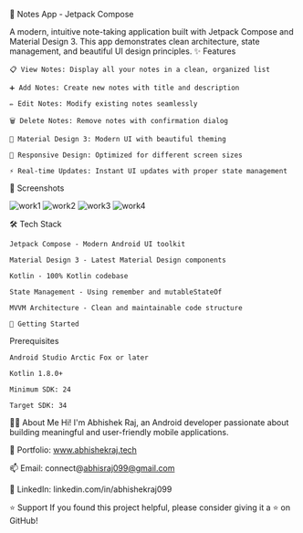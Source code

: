 📝 Notes App - Jetpack Compose

A modern, intuitive note-taking application built with Jetpack Compose and Material Design 3. This app demonstrates clean architecture, state management, and beautiful UI design principles.
✨ Features

    📋 View Notes: Display all your notes in a clean, organized list

    ➕ Add Notes: Create new notes with title and description

    ✏️ Edit Notes: Modify existing notes seamlessly

    🗑️ Delete Notes: Remove notes with confirmation dialog

    🎨 Material Design 3: Modern UI with beautiful theming

    📱 Responsive Design: Optimized for different screen sizes

    ⚡ Real-time Updates: Instant UI updates with proper state management

📱 Screenshots

![work1](https://github.com/user-attachments/assets/c423e398-4452-4520-aa33-2a1f30d8aa46)
![work2](https://github.com/user-attachments/assets/23c5ac1d-ff04-4660-878d-3944c5beb36f)
![work3](https://github.com/user-attachments/assets/97eb66f5-0430-419c-bc32-baf593c54107)
![work4](https://github.com/user-attachments/assets/96a0c3bc-8d7c-4430-b7eb-92ad48cc1791)

🛠️ Tech Stack

    Jetpack Compose - Modern Android UI toolkit

    Material Design 3 - Latest Material Design components

    Kotlin - 100% Kotlin codebase

    State Management - Using remember and mutableStateOf

    MVVM Architecture - Clean and maintainable code structure

    🚀 Getting Started
Prerequisites

    Android Studio Arctic Fox or later

    Kotlin 1.8.0+

    Minimum SDK: 24

    Target SDK: 34


🙋‍♂️ About Me
Hi! I'm Abhishek Raj, an Android developer passionate about building meaningful and user-friendly mobile applications.

🔗 Portfolio: www.abhishekraj.tech

📫 Email: connect@abhisraj099@gmail.com

💼 LinkedIn: linkedin.com/in/abhishekraj099


⭐ Support
If you found this project helpful, please consider giving it a ⭐ on GitHub!
